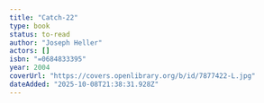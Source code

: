 ```yaml
---
title: "Catch-22"
type: book
status: to-read
author: "Joseph Heller"
actors: []
isbn: "=0684833395"
year: 2004
coverUrl: "https://covers.openlibrary.org/b/id/7877422-L.jpg"
dateAdded: "2025-10-08T21:38:31.928Z"
---
```


